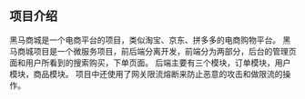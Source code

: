 ## 项目介绍
黑马商城是一个电商平台的项目，类似淘宝、京东、拼多多的电商购物平台。 黑马商城项目是一个微服务项目，前后端分离开发，前端分为两部分，后台的管理页面和用户所看到的搜索购买，下单页面。 
后端主要有三个模块，订单模块，用户模块，商品模块。 项目中还使用了网关限流熔断来防止恶意的攻击和做限流的操作。
